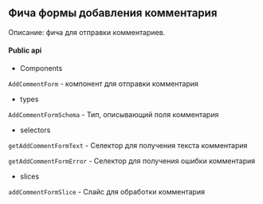## Фича формы добавления комментария

Описание: фича для отправки комментариев.

#### Public api

- Components

`AddCommentForm` - компонент для отправки комментария

- types

`AddCommentFormSchema` - Тип, описывающий поля комментария

- selectors

`getAddCommentFormText` - Селектор для получения текста комментария

`getAddCommentFormError` - Селектор для получения ошибки комментария

- slices

`addCommentFormSlice` - Слайс для обработки комментария